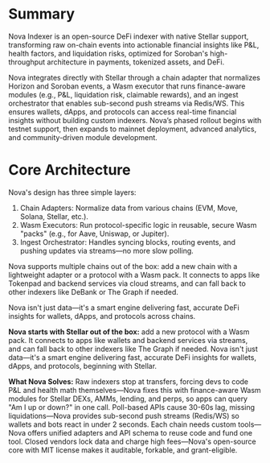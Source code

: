 # Summary
Nova Indexer is an open-source DeFi indexer with native Stellar support, transforming raw on-chain events into actionable financial insights like P&L, health factors, and liquidation risks, optimized for Soroban's high-throughput architecture in payments, tokenized assets, and DeFi.

Nova integrates directly with Stellar through a chain adapter that normalizes Horizon and Soroban events, a Wasm executor that runs finance-aware modules (e.g., P&L, liquidation risk, claimable rewards), and an ingest orchestrator that enables sub-second push streams via Redis/WS. This ensures wallets, dApps, and protocols can access real-time financial insights without building custom indexers. Nova’s phased rollout begins with testnet support, then expands to mainnet deployment, advanced analytics, and community-driven module development.

# Core Architecture
Nova's design has three simple layers:

1. Chain Adapters: Normalize data from various chains (EVM, Move, Solana, Stellar, etc.).
2. Wasm Executors: Run protocol-specific logic in reusable, secure Wasm "packs" (e.g., for Aave, Uniswap, or Jupiter).
3. Ingest Orchestrator: Handles syncing blocks, routing events, and pushing updates via streams—no more slow polling.

Nova supports multiple chains out of the box: add a new chain with a lightweight adapter or a protocol with a Wasm pack. It connects to apps like Tokenpad and backend services via cloud streams, and can fall back to other indexers like DeBank or The Graph if needed.

Nova isn't just data—it's a smart engine delivering fast, accurate DeFi insights for wallets, dApps, and protocols across chains.

**Nova starts with Stellar out of the box:** add a new protocol with a Wasm pack. It connects to apps like wallets and backend services via streams, and can fall back to other indexers like The Graph if needed. Nova isn't just data—it's a smart engine delivering fast, accurate DeFi insights for wallets, dApps, and protocols, beginning with Stellar.

**What Nova Solves:** Raw indexers stop at transfers, forcing devs to code P&L and health math themselves—Nova fixes this with finance-aware Wasm modules for Stellar DEXs, AMMs, lending, and perps, so apps can query "Am I up or down?" in one call. Poll-based APIs cause 30-60s lag, missing liquidations—Nova provides sub-second push streams (Redis/WS) so wallets and bots react in under 2 seconds. Each chain needs custom tools—Nova offers unified adapters and API schema to reuse code and fund one tool. Closed vendors lock data and charge high fees—Nova's open-source core with MIT license makes it auditable, forkable, and grant-eligible.



